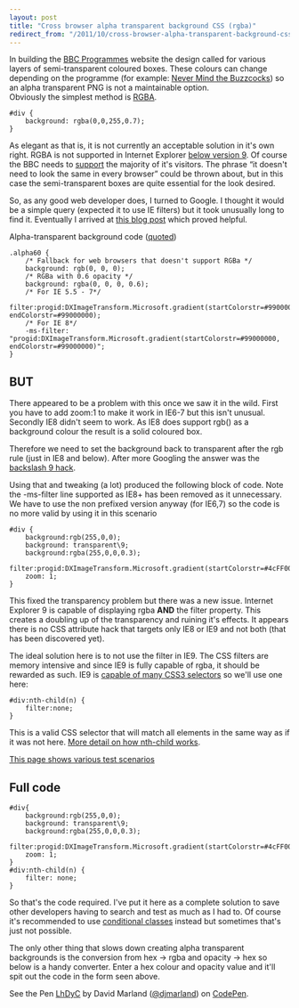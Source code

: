 ```yaml
---
layout: post
title: "Cross browser alpha transparent background CSS (rgba)"
redirect_from: "/2011/10/cross-browser-alpha-transparent-background-css"
---
```


<p>In building the <a href="http://www.bbc.co.uk/programmes">BBC Programmes</a> website the design called for various layers of semi-transparent coloured boxes. These colours can change depending on the programme (for example: <a href="http://www.bbc.co.uk/programmes/b006v0dz">Never Mind the Buzzcocks</a>) so an alpha transparent PNG is not a maintainable option.<br />
Obviously the simplest method is <a href="http://www.w3.org/TR/css3-color/">RGBA</a>.</p>
<pre><code>#div {
    background: rgba(0,0,255,0.7);
}
</code></pre>
<p>As elegant as that is, it is not currently an acceptable solution in it's own right. RGBA is not supported in Internet Explorer <a href="http://caniuse.com/css3-colors">below version 9</a>. Of course the BBC needs to <a href="http://www.bbc.co.uk/guidelines/futuremedia/technical/browser_support.shtml#support_table">support</a> the majority of it's visitors. The phrase &#8220;it doesn't need to look the same in every browser&#8221; could be thrown about, but in this case the semi-transparent boxes are quite essential for the look desired.</p>
<p>So, as any good web developer does, I turned to Google. I thought it would be a simple query (expected it to use IE filters) but it took unusually long to find it. Eventually I arrived at <a href="http://robertnyman.com/2010/01/11/css-background-transparency-without-affecting-child-elements-through-rgba-and-filters/">this blog post</a> which proved helpful.</p>
<p>Alpha-transparent background code (<a href="http://robertnyman.com/2010/01/11/css-background-transparency-without-affecting-child-elements-through-rgba-and-filters">quoted</a>)</p>
<pre><code>.alpha60 {
    /* Fallback for web browsers that doesn't support RGBa */
    background: rgb(0, 0, 0);
    /* RGBa with 0.6 opacity */
    background: rgba(0, 0, 0, 0.6);
    /* For IE 5.5 - 7*/
    filter:progid:DXImageTransform.Microsoft.gradient(startColorstr=#99000000, endColorstr=#99000000);
    /* For IE 8*/
    -ms-filter: &quot;progid:DXImageTransform.Microsoft.gradient(startColorstr=#99000000, endColorstr=#99000000)&quot;;
}
</code></pre>
<h2>BUT</h2>
<p>There appeared to be a problem with this once we saw it in the wild. First you have to add zoom:1 to make it work in IE6-7 but this isn't unusual. Secondly IE8 didn't seem to work. As IE8 does support rgb() as a background colour the result is a solid coloured box.</p>
<p>Therefore we need to set the background back to transparent after the rgb rule (just in IE8 and below). After more Googling the answer was the <a href="http://webdood.com/?p=57">backslash 9 hack</a>.</p>
<p>Using that and tweaking (a lot) produced the following block of code. Note the -ms-filter line supported as IE8+ has been removed as it unnecessary. We have to use the non prefixed version anyway (for IE6,7) so the code is no more valid by using it in this scenario</p>
<pre><code>#div {
    background:rgb(255,0,0);
    background: transparent\9;
    background:rgba(255,0,0,0.3);
    filter:progid:DXImageTransform.Microsoft.gradient(startColorstr=#4cFF0000,endColorstr=#4cFF0000);
    zoom: 1;
}
</code></pre>
<p>This fixed the transparency problem but there was a new issue. Internet Explorer 9 is capable of displaying rgba <strong>AND</strong> the filter property. This creates a doubling up of the transparency and ruining it's effects. It appears there is no CSS attribute hack that targets only IE8 or IE9 and not both (that has been discovered yet).</p>
<p>The ideal solution here is to not use the filter in IE9. The CSS filters are memory intensive and since IE9 is fully capable of rgba, it should be rewarded as such. IE9 is <a href="http://kimblim.dk/css-tests/selectors/">capable of many CSS3 selectors</a> so we'll use one here:</p>
<pre><code>#div:nth-child(n) {
    filter:none;
}
</code></pre>
<p>This is a valid CSS selector that will match all elements in the same way as if it was not here. <a href="http://css-tricks.com/5452-how-nth-child-works/">More detail on how nth-child works</a>.</p>
<p><a href="/projects/alpha/test.html">This page shows various test scenarios</a></p>
<h2>Full code</h2>
<pre><code>#div{
    background:rgb(255,0,0);
    background: transparent\9;
    background:rgba(255,0,0,0.3);
    filter:progid:DXImageTransform.Microsoft.gradient(startColorstr=#4cFF0000,endColorstr=#4cFF0000);
    zoom: 1;
}
#div:nth-child(n) {
    filter: none;
}
</code></pre>
<p>So that's the code required. I've put it here as a complete solution to save other developers having to search and test as much as I had to. Of course it's recommended to use <a href="http://paulirish.com/2008/conditional-stylesheets-vs-css-hacks-answer-neither/">conditional classes</a> instead but sometimes that's just not possible.</p>
<p>The only other thing that slows down creating alpha transparent backgrounds is the conversion from hex -> rgba and opacity -> hex so below is a handy converter. Enter a hex colour and opacity value and it'll spit out the code in the form seen above.</p>


<p data-height="540" data-theme-id="9538" data-slug-hash="LhDyC" data-default-tab="result" data-user="djmarland" class='codepen'>See the Pen <a href='http://codepen.io/djmarland/pen/LhDyC/'>LhDyC</a> by David Marland (<a href='http://codepen.io/djmarland'>@djmarland</a>) on <a href='http://codepen.io'>CodePen</a>.</p>
<script async src="//codepen.io/assets/embed/ei.js"></script>